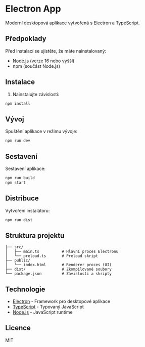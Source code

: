# Electron App

Moderní desktopová aplikace vytvořená s Electron a TypeScript.

## Předpoklady

Před instalací se ujistěte, že máte nainstalovaný:
- [Node.js](https://nodejs.org/) (verze 16 nebo vyšší)
- npm (součást Node.js)

## Instalace

1. Nainstalujte závislosti:
```bash
npm install
```

## Vývoj

Spuštění aplikace v režimu vývoje:

```bash
npm run dev
```

## Sestavení

Sestavení aplikace:

```bash
npm run build
npm start
```

## Distribuce

Vytvoření instalátoru:

```bash
npm run dist
```

## Struktura projektu

```
├── src/
│   ├── main.ts          # Hlavní proces Electronu
│   └── preload.ts       # Preload skript
├── public/
│   └── index.html       # Renderer proces (UI)
├── dist/                # Zkompilované soubory
└── package.json         # Závislosti a skripty
```

## Technologie

- [Electron](https://www.electronjs.org/) - Framework pro desktopové aplikace
- [TypeScript](https://www.typescriptlang.org/) - Typovaný JavaScript
- [Node.js](https://nodejs.org/) - JavaScript runtime

## Licence

MIT
